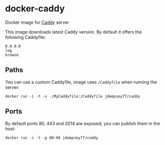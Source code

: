 # docker-caddy

Docker image for [Caddy](http://caddyserver.com) server

This image downloads latest Caddy version. By default it offers the following Caddyfile:

```
0.0.0.0
log
browse
```

## Paths

You can use a custom Caddyfile, image uses `/Caddyfile` when running the server:

```
docker run -i -t -v ./MyCaddyfile:/Caddyfile jdempsey77/caddy
```

## Ports

By default ports 80, 443 and 2014 are exposed, you can publish them in the host:

```
docker run -i -t -p 80:80 jdempsey77/caddy
```
